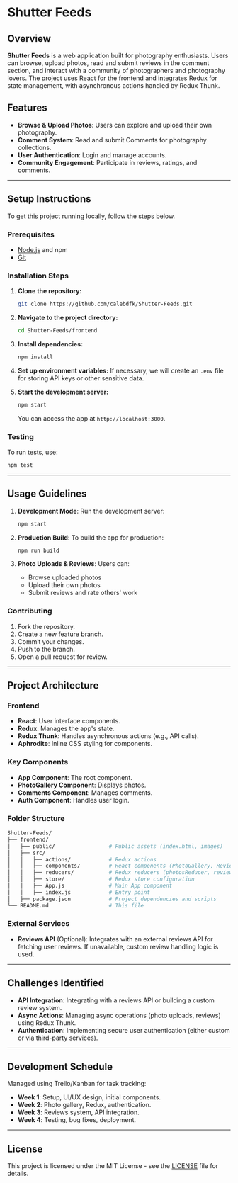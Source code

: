 # Shutter Feeds

## Overview

**Shutter Feeds** is a web application built for photography enthusiasts. Users can browse, upload photos, read and submit reviews in the comment section, and interact with a community of photographers and photography lovers. The project uses React for the frontend and integrates Redux for state management, with asynchronous actions handled by Redux Thunk.

## Features

- **Browse & Upload Photos**: Users can explore and upload their own photography.
- **Comment System**: Read and submit Comments for photography collections.
- **User Authentication**: Login and manage accounts.
- **Community Engagement**: Participate in reviews, ratings, and comments.

---

## Setup Instructions

To get this project running locally, follow the steps below.

### Prerequisites

- [Node.js](https://nodejs.org/) and npm
- [Git](https://git-scm.com/)

### Installation Steps

1. **Clone the repository:**
   ```bash
   git clone https://github.com/calebdfk/Shutter-Feeds.git
   ```

2. **Navigate to the project directory:**
   ```bash
   cd Shutter-Feeds/frontend
   ```

3. **Install dependencies:**
   ```bash
   npm install
   ```

4. **Set up environment variables:**
   If necessary, we will create an `.env` file for storing API keys or other sensitive data.

5. **Start the development server:**
   ```bash
   npm start
   ```

   You can access the app at `http://localhost:3000`.

### Testing

To run tests, use:
```bash
npm test
```

---

## Usage Guidelines

1. **Development Mode**: Run the development server:
   ```bash
   npm start
   ```

2. **Production Build**: To build the app for production:
   ```bash
   npm run build
   ```

3. **Photo Uploads & Reviews**: Users can:
   - Browse uploaded photos
   - Upload their own photos
   - Submit reviews and rate others' work

### Contributing

1. Fork the repository.
2. Create a new feature branch.
3. Commit your changes.
4. Push to the branch.
5. Open a pull request for review.

---

## Project Architecture

### Frontend

- **React**: User interface components.
- **Redux**: Manages the app's state.
- **Redux Thunk**: Handles asynchronous actions (e.g., API calls).
- **Aphrodite**: Inline CSS styling for components.

### Key Components

- **App Component**: The root component.
- **PhotoGallery Component**: Displays photos.
- **Comments Component**: Manages comments.
- **Auth Component**: Handles user login.

### Folder Structure

```bash
Shutter-Feeds/
├── frontend/
│   ├── public/                 # Public assets (index.html, images)
│   ├── src/
│   │   ├── actions/            # Redux actions
│   │   ├── components/         # React components (PhotoGallery, Reviews)
│   │   ├── reducers/           # Redux reducers (photosReducer, reviewsReducer)
│   │   ├── store/              # Redux store configuration
│   │   ├── App.js              # Main App component
│   │   ├── index.js            # Entry point
│   ├── package.json            # Project dependencies and scripts
└── README.md                   # This file
```

### External Services

- **Reviews API** (Optional): Integrates with an external reviews API for fetching user reviews. If unavailable, custom review handling logic is used.

---

## Challenges Identified

- **API Integration**: Integrating with a reviews API or building a custom review system.
- **Async Actions**: Managing async operations (photo uploads, reviews) using Redux Thunk.
- **Authentication**: Implementing secure user authentication (either custom or via third-party services).

---

## Development Schedule

Managed using Trello/Kanban for task tracking:

- **Week 1**: Setup, UI/UX design, initial components.
- **Week 2**: Photo gallery, Redux, authentication.
- **Week 3**: Reviews system, API integration.
- **Week 4**: Testing, bug fixes, deployment.

---

## License

This project is licensed under the MIT License - see the [LICENSE](LICENSE) file for details.
